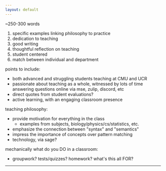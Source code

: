 ```yaml
---
layout: default
---
```


~250-300 words

1. specific examples linking philosophy to practice
2. dedication to teaching 
3. good writing
4. thoughtful reflection on teaching 
5. student centered 
6. match between individual and department

points to include:
- both advanced and struggling students teaching at CMU and UCR
- passionate about teaching as a whole, witnessed by lots of time 
    answering questions online via mse, zulip, discord, etc
- direct quotes from student evaluations?
- active learning, with an engaging classroom presence


teaching philosophy:
- provide motivation for everything in the class 
    - examples from subjects, biology/physics/cs/statistics, etc.
- emphasize the connection between "syntax" and "semantics"
- impress the importance of concepts over pattern matching
- technology, via sage?

mechanically what do you DO in a classroom:
- groupwork? tests/quizzes? homework? what's this all FOR?

---


